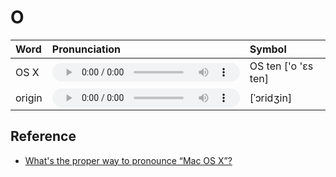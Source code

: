 
# O

| Word  | Pronunciation | Symbol |
| :-- | :-- | :-- |
| OS X | <audio :src="$withBase('/audio/OS%20X.mp3')" controls="controls"></audio> | OS ten ['o 'ɛs ten] |
| origin | <audio :src="$withBase('/audio/origin.mp3')" controls="controls"></audio> | [ˈɔridʒin] |

## Reference

- [What's the proper way to pronounce “Mac OS X”?](https://apple.stackexchange.com/questions/2549/whats-the-proper-way-to-pronounce-mac-os-x)

<style lang="css">
audio {
  height: 30px;
}

@media screen and (max-width: 720px){
  audio { 
    width: 20px; 
  } 
}
</style>
